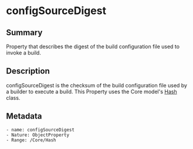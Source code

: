 <!-- Automatically generated by spec-parser v2.0.0 on 2023-12-25T20:28:21.783513+00:00 -->
<!-- SPDX-License-Identifier: Community-Spec-1.0 -->

# configSourceDigest

## Summary

Property that describes the digest of the build configuration file used to invoke a build.


## Description

configSourceDigest is the checksum of the build configuration file used by a builder to execute a build. This Property uses the Core model's [Hash](../../Core/Classes/Hash.md) class.


## Metadata

    - name: configSourceDigest
    - Nature: ObjectProperty
    - Range: /Core/Hash




